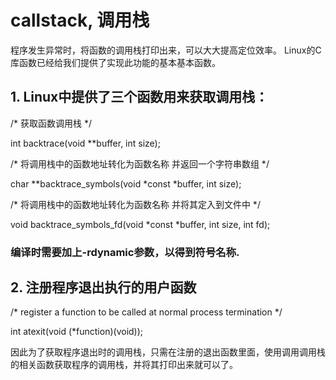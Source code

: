 # callstack, 调用栈

程序发生异常时，将函数的调用栈打印出来，可以大大提高定位效率。
Linux的C库函数已经给我们提供了实现此功能的基本基本函数。

## 1. Linux中提供了三个函数用来获取调用栈：

/* 获取函数调用栈 */

int backtrace(void **buffer, int size);

/* 将调用栈中的函数地址转化为函数名称 并返回一个字符串数组 */

char **backtrace_symbols(void *const *buffer, int size);
 
/* 将调用栈中的函数地址转化为函数名称 并将其定入到文件中 */

void backtrace_symbols_fd(void *const *buffer, int size, int fd);

### 编译时需要加上-rdynamic参数，以得到符号名称.

## 2. 注册程序退出执行的用户函数

/* register a function to be called at normal process termination */

int atexit(void (*function)(void));

因此为了获取程序退出时的调用栈，只需在注册的退出函数里面，使用调用调用栈的相关函数获取程序的调用栈，并将其打印出来就可以了。

